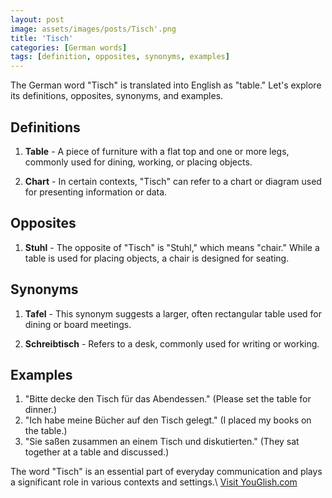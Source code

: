 ```yaml
---
layout: post
image: assets/images/posts/Tisch'.png
title: 'Tisch'
categories: [German words]
tags: [definition, opposites, synonyms, examples]
---
```


The German word "Tisch" is translated into English as "table." Let's explore its definitions, opposites, synonyms, and examples.

## Definitions

1. **Table** - A piece of furniture with a flat top and one or more legs, commonly used for dining, working, or placing objects.

2. **Chart** - In certain contexts, "Tisch" can refer to a chart or diagram used for presenting information or data.

## Opposites

1. **Stuhl** - The opposite of "Tisch" is "Stuhl," which means "chair." While a table is used for placing objects, a chair is designed for seating.

## Synonyms

1. **Tafel** - This synonym suggests a larger, often rectangular table used for dining or board meetings.

2. **Schreibtisch** - Refers to a desk, commonly used for writing or working.

## Examples

1. "Bitte decke den Tisch für das Abendessen." (Please set the table for dinner.)
2. "Ich habe meine Bücher auf den Tisch gelegt." (I placed my books on the table.)
3. "Sie saßen zusammen an einem Tisch und diskutierten." (They sat together at a table and discussed.)

The word "Tisch" is an essential part of everyday communication and plays a significant role in various contexts and settings.\ <a id="yg-widget-0" class="youglish-widget" data-query="'Tisch'" data-lang="german" data-components="8412" data-auto-start="0" data-bkg-color="theme_light" data-title="How%20to%20pronounce%20'Tisch'%20in%20German"  rel="nofollow" href="https://youglish.com">Visit YouGlish.com</a><script async src="https://youglish.com/public/emb/widget.js" charset="utf-8"></script>